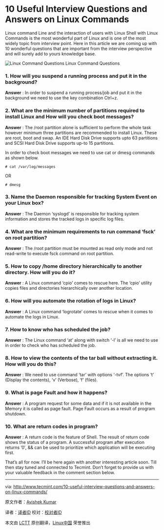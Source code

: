 10 Useful Interview Questions and Answers on Linux Commands
================================================================================
Linux command Line and the interaction of users with Linux Shell with Linux Commands is the most wonderful part of Linux and is one of the most widely topic from interview point. Here in this article we are coming up with 10 wonderful questions that are important from the interview perspective and will surely add to yours knowledge base.

![Linux Command Questions](http://www.tecmint.com/wp-content/uploads/2014/07/Linux-Command-Questions.png)
Linux Command Questions

### 1. How will you suspend a running process and put it in the background? ###

**Answer** : In order to suspend a running process/job and put it in the background we need to use the key combination Ctrl+z.

### 2. What are the minimum number of partitions required to install Linux and How will you check boot messages? ###

**Answer** : The /root partition alone is sufficient to perform the whole task however minimum three partitions are recommended to install Linux. These are root, boot and swap. An IDE Hard Disk Drive supports upto 63 partitions and SCSI Hard Disk Drive supports up-to 15 partitions.

In order to check boot messages we need to use cat or dmesg commands as shown below.

    # cat /var/log/messages

OR 

    # dmesg

### 3. Name the Daemon responsible for tracking System Event on your Linux box? ###

**Answer** : The Daemon ‘syslogd’ is responsible for tracking system information and stores the tracked logs in specific log files.

### 4. What are the minimum requirements to run command ‘fsck’ on root partition? ###

**Answer** : The /root partition must be mounted as read only mode and not read-write to execute fsck command on root partition.

### 5. How to copy /home directory hierarchically to another directory. How will you do it? ###

**Answer** : A Linux command ‘cpio’ comes to rescue here. The ‘cpio’ utility copies files and directories hierarchically over another location.

### 6. How will you automate the rotation of logs in Linux? ###

**Answer** : A Linux command ‘logrotate’ comes to rescue when it comes to automate the logs in Linux.

### 7. How to know who has scheduled the job? ###

**Answer** : The Linux command ‘at’ along with switch ‘-l’ is all we need to use in order to check who has scheduled the job.

### 8. How to view the contents of the tar ball without extracting it. How will you do this? ###

**Answer** : We need to use command ‘tar’ with options ‘-tvf’. The options ‘t’ (Display the contents), ‘v’ (Verbose), ‘f’ (files).

### 9. What is page Fault and how it happens? ###

**Answer** : A program request for some data and if it is not available in the Memory it is called as page fault. Page Fault occurs as a result of program shutdown.

### 10. What are return codes in program? ###

**Answer** : A return code is the feature of Shell. The result of return code shows the status of a program. A successful program after execution returns ’0′, && can be used to prioritize which application will be executing first.

That’s all for now. I’ll be here again with another interesting article soon. Till then stay tuned and connected to Tecmint. Don’t forget to provide us with your valuable feedback in the comment section below.

--------------------------------------------------------------------------------

via: http://www.tecmint.com/10-useful-interview-questions-and-answers-on-linux-commands/

原文作者：[Avishek Kumar][a]

译者：[译者ID](https://github.com/译者ID) 校对：[校对者ID](https://github.com/校对者ID)

本文由 [LCTT](https://github.com/LCTT/TranslateProject) 原创翻译，[Linux中国](http://linux.cn/) 荣誉推出

[a]:http://www.tecmint.com/author/avishek/